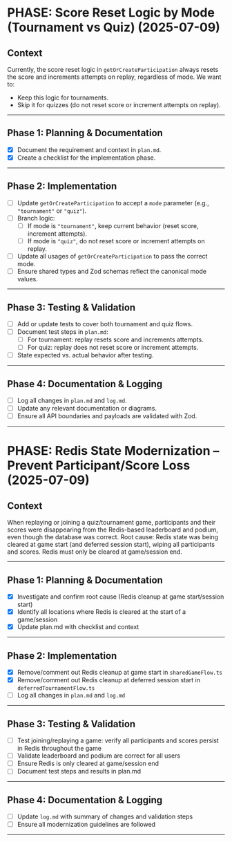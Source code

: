 # PHASE: Score Reset Logic by Mode (Tournament vs Quiz) (2025-07-09)

## Context

Currently, the score reset logic in `getOrCreateParticipation` always resets the score and increments attempts on replay, regardless of mode. We want to:
- Keep this logic for tournaments.
- Skip it for quizzes (do not reset score or increment attempts on replay).

---

## Phase 1: Planning & Documentation

- [x] Document the requirement and context in `plan.md`.
- [x] Create a checklist for the implementation phase.

---

## Phase 2: Implementation

- [ ] Update `getOrCreateParticipation` to accept a `mode` parameter (e.g., `"tournament"` or `"quiz"`).
- [ ] Branch logic:
  - [ ] If mode is `"tournament"`, keep current behavior (reset score, increment attempts).
  - [ ] If mode is `"quiz"`, do not reset score or increment attempts on replay.
- [ ] Update all usages of `getOrCreateParticipation` to pass the correct mode.
- [ ] Ensure shared types and Zod schemas reflect the canonical mode values.

---

## Phase 3: Testing & Validation

- [ ] Add or update tests to cover both tournament and quiz flows.
- [ ] Document test steps in `plan.md`:
  - [ ] For tournament: replay resets score and increments attempts.
  - [ ] For quiz: replay does not reset score or increment attempts.
- [ ] State expected vs. actual behavior after testing.

---

## Phase 4: Documentation & Logging

- [ ] Log all changes in `plan.md` and `log.md`.
- [ ] Update any relevant documentation or diagrams.
- [ ] Ensure all API boundaries and payloads are validated with Zod.

---

# PHASE: Redis State Modernization – Prevent Participant/Score Loss (2025-07-09)

## Context

When replaying or joining a quiz/tournament game, participants and their scores were disappearing from the Redis-based leaderboard and podium, even though the database was correct. Root cause: Redis state was being cleared at game start (and deferred session start), wiping all participants and scores. Redis must only be cleared at game/session end.

---

## Phase 1: Planning & Documentation

- [x] Investigate and confirm root cause (Redis cleanup at game start/session start)
- [x] Identify all locations where Redis is cleared at the start of a game/session
- [x] Update plan.md with checklist and context

---

## Phase 2: Implementation

- [x] Remove/comment out Redis cleanup at game start in `sharedGameFlow.ts`
- [x] Remove/comment out Redis cleanup at deferred session start in `deferredTournamentFlow.ts`
- [ ] Log all changes in `plan.md` and `log.md`

---

## Phase 3: Testing & Validation

- [ ] Test joining/replaying a game: verify all participants and scores persist in Redis throughout the game
- [ ] Validate leaderboard and podium are correct for all users
- [ ] Ensure Redis is only cleared at game/session end
- [ ] Document test steps and results in plan.md

---

## Phase 4: Documentation & Logging

- [ ] Update `log.md` with summary of changes and validation steps
- [ ] Ensure all modernization guidelines are followed

---
